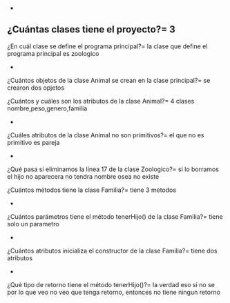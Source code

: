 -
¿Cuántas clases tiene el proyecto?=
3
-
¿En cuál clase se define el programa principal?=
la clase que define el programa principal es zoologico

-
¿Cuántos objetos de la clase Animal se crean en la clase principal?=
se  crearon dos opjetos


¿Cuántos y cuáles son los atributos de la clase Animal?=
4 clases nombre,peso,genero,familia

-
¿Cuáles atributos de la clase Animal no son primitivos?=
el que no es primitivo es pareja

-
¿Qué pasa si eliminamos la línea 17 de la clase Zoologico?=
si lo borramos el hijo no aparecera no tendra nombre osea no existe 

¿Cuántos métodos tiene la clase Familia?=
tiene 3 metodos

-
¿Cuántos parámetros tiene el método tenerHijo() de la clase Familia?=
tiene solo un parametro 

-
¿Cuántos atributos inicializa el constructor de la clase Familia?=
tiene dos atributos 

-
¿Qué tipo de retorno tiene el método tenerHijo()?=
la verdad eso si no se por lo que veo no veo que tenga retorno, entonces no tiene ningun retorno